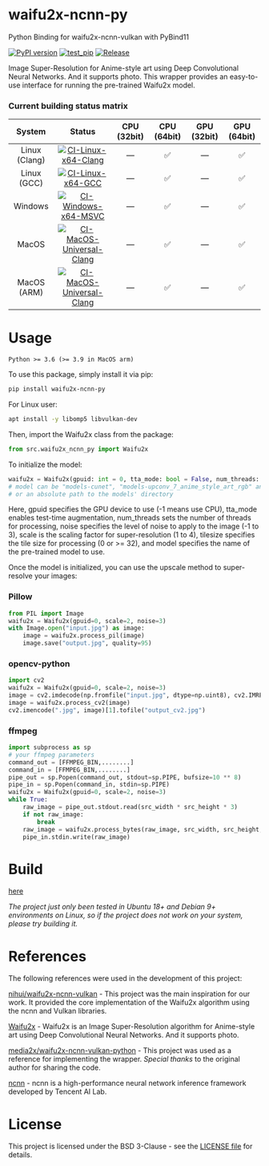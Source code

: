 # waifu2x-ncnn-py

Python Binding for waifu2x-ncnn-vulkan with PyBind11

[![PyPI version](https://badge.fury.io/py/waifu2x-ncnn-py.svg?123456)](https://badge.fury.io/py/waifu2x-ncnn-py?123456) [![test_pip](https://github.com/Tohrusky/waifu2x-ncnn-py/actions/workflows/test_pip.yml/badge.svg)](https://github.com/Tohrusky/waifu2x-ncnn-py/actions/workflows/test_pip.yml) [![Release](https://github.com/Tohrusky/waifu2x-ncnn-py/actions/workflows/Release.yml/badge.svg)](https://github.com/Tohrusky/waifu2x-ncnn-py/actions/workflows/Release.yml)

Image Super-Resolution for Anime-style art using Deep Convolutional Neural Networks. And it supports photo. This wrapper provides an easy-to-use interface for running the pre-trained Waifu2x model.

### Current building status matrix

|    System     |                                                                                                             Status                                                                                                              | CPU (32bit) |    CPU (64bit)     | GPU (32bit) |    GPU (64bit)     |
| :-----------: | :-----------------------------------------------------------------------------------------------------------------------------------------------------------------------------------------------------------------------------: | :---------: | :----------------: | :---------: | :----------------: |
| Linux (Clang) |          [![CI-Linux-x64-Clang](https://github.com/Tohrusky/waifu2x-ncnn-py/actions/workflows/CI-Linux-x64-Clang.yml/badge.svg)](https://github.com/Tohrusky/waifu2x-ncnn-py/actions/workflows/CI-Linux-x64-Clang.yml)          |      —      | :white_check_mark: |      —      | :white_check_mark: |
|  Linux (GCC)  |             [![CI-Linux-x64-GCC](https://github.com/Tohrusky/waifu2x-ncnn-py/actions/workflows/CI-Linux-x64-GCC.yml/badge.svg)](https://github.com/Tohrusky/waifu2x-ncnn-py/actions/workflows/CI-Linux-x64-GCC.yml)             |      —      | :white_check_mark: |      —      | :white_check_mark: |
|    Windows    |        [![CI-Windows-x64-MSVC](https://github.com/Tohrusky/waifu2x-ncnn-py/actions/workflows/CI-Windows-x64-MSVC.yml/badge.svg)](https://github.com/Tohrusky/waifu2x-ncnn-py/actions/workflows/CI-Windows-x64-MSVC.yml)         |      —      | :white_check_mark: |      —      | :white_check_mark: |
|     MacOS     | [![CI-MacOS-Universal-Clang](https://github.com/Tohrusky/waifu2x-ncnn-py/actions/workflows/CI-MacOS-Universal-Clang.yml/badge.svg)](https://github.com/Tohrusky/waifu2x-ncnn-py/actions/workflows/CI-MacOS-Universal-Clang.yml) |      —      | :white_check_mark: |      —      | :white_check_mark: |
|  MacOS (ARM)  | [![CI-MacOS-Universal-Clang](https://github.com/Tohrusky/waifu2x-ncnn-py/actions/workflows/CI-MacOS-Universal-Clang.yml/badge.svg)](https://github.com/Tohrusky/waifu2x-ncnn-py/actions/workflows/CI-MacOS-Universal-Clang.yml) |      —      | :white_check_mark: |      —      | :white_check_mark: |

# Usage

`Python >= 3.6 (>= 3.9 in MacOS arm)`

To use this package, simply install it via pip:

```sh
pip install waifu2x-ncnn-py
```

For Linux user:

```sh
apt install -y libomp5 libvulkan-dev
```

Then, import the Waifu2x class from the package:

```python
from src.waifu2x_ncnn_py import Waifu2x
```

To initialize the model:

```python
waifu2x = Waifu2x(gpuid: int = 0, tta_mode: bool = False, num_threads: int = 1, noise: int = 0, scale: int = 2, tilesize: int = 0, model: str = "models-cunet")
# model can be "models-cunet", "models-upconv_7_anime_style_art_rgb" and "models-upconv_7_photo"
# or an absolute path to the models' directory
```

Here, gpuid specifies the GPU device to use (-1 means use CPU), tta_mode enables test-time augmentation, num_threads sets the number of threads for processing, noise specifies the level of noise to apply to the image (-1 to 3), scale is the scaling factor for super-resolution (1 to 4), tilesize specifies the tile size for processing (0 or >= 32), and model specifies the name of the pre-trained model to use.

Once the model is initialized, you can use the upscale method to super-resolve your images:

### Pillow

```python
from PIL import Image
waifu2x = Waifu2x(gpuid=0, scale=2, noise=3)
with Image.open("input.jpg") as image:
    image = waifu2x.process_pil(image)
    image.save("output.jpg", quality=95)
```

### opencv-python

```python
import cv2
waifu2x = Waifu2x(gpuid=0, scale=2, noise=3)
image = cv2.imdecode(np.fromfile("input.jpg", dtype=np.uint8), cv2.IMREAD_COLOR)
image = waifu2x.process_cv2(image)
cv2.imencode(".jpg", image)[1].tofile("output_cv2.jpg")
```

### ffmpeg

```python
import subprocess as sp
# your ffmpeg parameters
command_out = [FFMPEG_BIN,........]
command_in = [FFMPEG_BIN,........]
pipe_out = sp.Popen(command_out, stdout=sp.PIPE, bufsize=10 ** 8)
pipe_in = sp.Popen(command_in, stdin=sp.PIPE)
waifu2x = Waifu2x(gpuid=0, scale=2, noise=3)
while True:
    raw_image = pipe_out.stdout.read(src_width * src_height * 3)
    if not raw_image:
        break
    raw_image = waifu2x.process_bytes(raw_image, src_width, src_height, 3)
    pipe_in.stdin.write(raw_image)
```

# Build

[here](https://github.com/Tohrusky/waifu2x-ncnn-py/blob/main/.github/workflows/Release.yml)

_The project just only been tested in Ubuntu 18+ and Debian 9+ environments on Linux, so if the project does not work on your system, please try building it._

# References

The following references were used in the development of this project:

[nihui/waifu2x-ncnn-vulkan](https://github.com/nihui/waifu2x-ncnn-vulkan) - This project was the main inspiration for our work. It provided the core implementation of the Waifu2x algorithm using the ncnn and Vulkan libraries.

[Waifu2x](https://github.com/nagadomi/waifu2x) - Waifu2x is an Image Super-Resolution algorithm for Anime-style art using Deep Convolutional Neural Networks. And it supports photo.

[media2x/waifu2x-ncnn-vulkan-python](https://github.com/media2x/waifu2x-ncnn-vulkan-python) - This project was used as a reference for implementing the wrapper. _Special thanks_ to the original author for sharing the code.

[ncnn](https://github.com/Tencent/ncnn) - ncnn is a high-performance neural network inference framework developed by Tencent AI Lab.

# License

This project is licensed under the BSD 3-Clause - see the [LICENSE file](https://github.com/Tohrusky/realcugan-ncnn-py/blob/main/LICENSE) for details.
